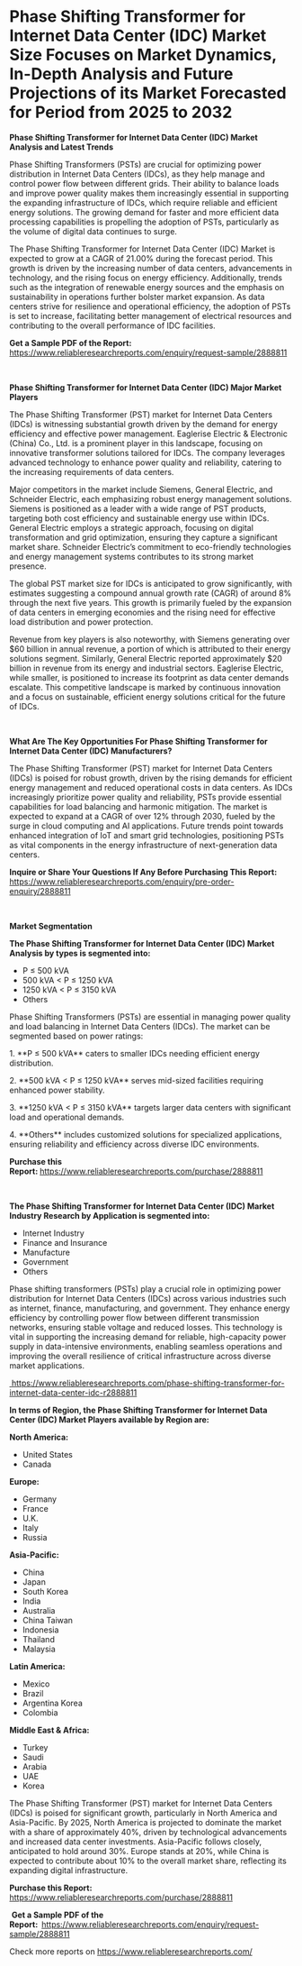 <p><h1>Phase Shifting Transformer for Internet Data Center (IDC) Market Size Focuses on Market Dynamics, In-Depth Analysis and Future Projections of its Market Forecasted for Period from 2025 to 2032</h1></p><p><strong>Phase Shifting Transformer for Internet Data Center (IDC) Market Analysis and Latest Trends</strong></p>
<p><p>Phase Shifting Transformers (PSTs) are crucial for optimizing power distribution in Internet Data Centers (IDCs), as they help manage and control power flow between different grids. Their ability to balance loads and improve power quality makes them increasingly essential in supporting the expanding infrastructure of IDCs, which require reliable and efficient energy solutions. The growing demand for faster and more efficient data processing capabilities is propelling the adoption of PSTs, particularly as the volume of digital data continues to surge.</p><p>The Phase Shifting Transformer for Internet Data Center (IDC) Market is expected to grow at a CAGR of 21.00% during the forecast period. This growth is driven by the increasing number of data centers, advancements in technology, and the rising focus on energy efficiency. Additionally, trends such as the integration of renewable energy sources and the emphasis on sustainability in operations further bolster market expansion. As data centers strive for resilience and operational efficiency, the adoption of PSTs is set to increase, facilitating better management of electrical resources and contributing to the overall performance of IDC facilities.</p></p>
<p><strong>Get a Sample PDF of the Report:&nbsp;</strong> <a href="https://www.reliableresearchreports.com/enquiry/request-sample/2888811?utm_campaign=3207&utm_medium=2&utm_source=Github&utm_content=ia&utm_term=14032025&utm_id=phase-shifting-transformer-for-internet-data-center-idc">https://www.reliableresearchreports.com/enquiry/request-sample/2888811</a></p>
<p>&nbsp;</p>
<p><strong>Phase Shifting Transformer for Internet Data Center (IDC) Major Market Players</strong></p>
<p><p>The Phase Shifting Transformer (PST) market for Internet Data Centers (IDCs) is witnessing substantial growth driven by the demand for energy efficiency and effective power management. Eaglerise Electric & Electronic (China) Co., Ltd. is a prominent player in this landscape, focusing on innovative transformer solutions tailored for IDCs. The company leverages advanced technology to enhance power quality and reliability, catering to the increasing requirements of data centers.</p><p>Major competitors in the market include Siemens, General Electric, and Schneider Electric, each emphasizing robust energy management solutions. Siemens is positioned as a leader with a wide range of PST products, targeting both cost efficiency and sustainable energy use within IDCs. General Electric employs a strategic approach, focusing on digital transformation and grid optimization, ensuring they capture a significant market share. Schneider Electric’s commitment to eco-friendly technologies and energy management systems contributes to its strong market presence.</p><p>The global PST market size for IDCs is anticipated to grow significantly, with estimates suggesting a compound annual growth rate (CAGR) of around 8% through the next five years. This growth is primarily fueled by the expansion of data centers in emerging economies and the rising need for effective load distribution and power protection.</p><p>Revenue from key players is also noteworthy, with Siemens generating over $60 billion in annual revenue, a portion of which is attributed to their energy solutions segment. Similarly, General Electric reported approximately $20 billion in revenue from its energy and industrial sectors. Eaglerise Electric, while smaller, is positioned to increase its footprint as data center demands escalate. This competitive landscape is marked by continuous innovation and a focus on sustainable, efficient energy solutions critical for the future of IDCs.</p></p>
<p>&nbsp;</p>
<p><strong>What Are The Key Opportunities For Phase Shifting Transformer for Internet Data Center (IDC) Manufacturers?</strong></p>
<p><p>The Phase Shifting Transformer (PST) market for Internet Data Centers (IDCs) is poised for robust growth, driven by the rising demands for efficient energy management and reduced operational costs in data centers. As IDCs increasingly prioritize power quality and reliability, PSTs provide essential capabilities for load balancing and harmonic mitigation. The market is expected to expand at a CAGR of over 12% through 2030, fueled by the surge in cloud computing and AI applications. Future trends point towards enhanced integration of IoT and smart grid technologies, positioning PSTs as vital components in the energy infrastructure of next-generation data centers.</p></p>
<p><strong>Inquire or Share Your Questions If Any Before Purchasing This Report:</strong> <a href="https://www.reliableresearchreports.com/enquiry/pre-order-enquiry/2888811?utm_campaign=3207&utm_medium=2&utm_source=Github&utm_content=ia&utm_term=14032025&utm_id=phase-shifting-transformer-for-internet-data-center-idc">https://www.reliableresearchreports.com/enquiry/pre-order-enquiry/2888811</a></p>
<p>&nbsp;</p>
<p><strong>Market Segmentation</strong></p>
<p><strong>The Phase Shifting Transformer for Internet Data Center (IDC) Market Analysis by types is segmented into:</strong></p>
<p><ul><li>P ≤ 500 kVA</li><li>500 kVA < P ≤ 1250 kVA</li><li>1250 kVA < P ≤ 3150 kVA</li><li>Others</li></ul></p>
<p><p>Phase Shifting Transformers (PSTs) are essential in managing power quality and load balancing in Internet Data Centers (IDCs). The market can be segmented based on power ratings: </p><p>1. **P ≤ 500 kVA** caters to smaller IDCs needing efficient energy distribution.</p><p>2. **500 kVA < P ≤ 1250 kVA** serves mid-sized facilities requiring enhanced power stability.</p><p>3. **1250 kVA < P ≤ 3150 kVA** targets larger data centers with significant load and operational demands. </p><p>4. **Others** includes customized solutions for specialized applications, ensuring reliability and efficiency across diverse IDC environments.</p></p>
<p><strong>Purchase this Report:&nbsp;</strong><a href="https://www.reliableresearchreports.com/purchase/2888811?utm_campaign=3207&utm_medium=2&utm_source=Github&utm_content=ia&utm_term=14032025&utm_id=phase-shifting-transformer-for-internet-data-center-idc">https://www.reliableresearchreports.com/purchase/2888811</a></p>
<p>&nbsp;</p>
<p><strong>The Phase Shifting Transformer for Internet Data Center (IDC) Market Industry Research by Application is segmented into:</strong></p>
<p><ul><li>Internet Industry</li><li>Finance and Insurance</li><li>Manufacture</li><li>Government</li><li>Others</li></ul></p>
<p><p>Phase shifting transformers (PSTs) play a crucial role in optimizing power distribution for Internet Data Centers (IDCs) across various industries such as internet, finance, manufacturing, and government. They enhance energy efficiency by controlling power flow between different transmission networks, ensuring stable voltage and reduced losses. This technology is vital in supporting the increasing demand for reliable, high-capacity power supply in data-intensive environments, enabling seamless operations and improving the overall resilience of critical infrastructure across diverse market applications.</p></p>
<p><a href="https://www.reliableresearchreports.com/phase-shifting-transformer-for-internet-data-center-idc-r2888811?utm_campaign=3207&utm_medium=2&utm_source=Github&utm_content=ia&utm_term=14032025&utm_id=phase-shifting-transformer-for-internet-data-center-idc">&nbsp;https://www.reliableresearchreports.com/phase-shifting-transformer-for-internet-data-center-idc-r2888811</a></p>
<p><strong>In terms of Region, the Phase Shifting Transformer for Internet Data Center (IDC) Market Players available by Region are:</strong></p>
<p>
    <p> <strong> North America: </strong>
        <ul>
            <li>United States</li>
            <li>Canada</li>
        </ul>
        </p> 
    <p> <strong> Europe: </strong>
        <ul>
            <li>Germany</li>
            <li>France</li>
            <li>U.K.</li>
            <li>Italy</li>
            <li>Russia</li>
        </ul>
        </p> 
    <p> <strong> Asia-Pacific: </strong>
        <ul>
            <li>China</li>
            <li>Japan</li>
            <li>South Korea</li>
            <li>India</li>
            <li>Australia</li>
            <li>China Taiwan</li>
            <li>Indonesia</li>
            <li>Thailand</li>
            <li>Malaysia</li>
        </ul>
        </p> 
    <p> <strong> Latin America: </strong>
        <ul>
            <li>Mexico</li>
            <li>Brazil</li>
            <li>Argentina Korea</li>
            <li>Colombia</li>
        </ul>
        </p> 
    <p> <strong> Middle East & Africa: </strong>
        <ul>
            <li>Turkey</li>
            <li>Saudi</li>
            <li>Arabia</li>
            <li>UAE</li>
            <li>Korea</li>
        </ul>
    </p>
    </p>
<p><p>The Phase Shifting Transformer (PST) market for Internet Data Centers (IDCs) is poised for significant growth, particularly in North America and Asia-Pacific. By 2025, North America is projected to dominate the market with a share of approximately 40%, driven by technological advancements and increased data center investments. Asia-Pacific follows closely, anticipated to hold around 30%. Europe stands at 20%, while China is expected to contribute about 10% to the overall market share, reflecting its expanding digital infrastructure.</p></p>
<p><strong>Purchase this Report: </strong><a href="https://www.reliableresearchreports.com/purchase/2888811?utm_campaign=3207&utm_medium=2&utm_source=Github&utm_content=ia&utm_term=14032025&utm_id=phase-shifting-transformer-for-internet-data-center-idc">https://www.reliableresearchreports.com/purchase/2888811</a></p>
<p>&nbsp;<strong>Get a Sample PDF of the Report:&nbsp;&nbsp;</strong><a href="https://www.reliableresearchreports.com/enquiry/request-sample/2888811?utm_campaign=3207&utm_medium=2&utm_source=Github&utm_content=ia&utm_term=14032025&utm_id=phase-shifting-transformer-for-internet-data-center-idc">https://www.reliableresearchreports.com/enquiry/request-sample/2888811</a></p>
<p><strong></strong></p>
<p>Check more reports on <a href="https://www.reliableresearchreports.com/?utm_campaign=3207&utm_medium=2&utm_source=Github&utm_content=ia&utm_term=14032025&utm_id=phase-shifting-transformer-for-internet-data-center-idc">https://www.reliableresearchreports.com/</a></p>